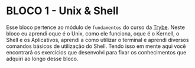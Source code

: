 # BLOCO 1 - Unix & Shell

Esse bloco pertence ao módulo de `fundamentos` do curso da [Trybe](https://www.betrybe.com/).
Neste bloco eu aprendi oque é o Unix, como ele funciona, oque é o Kernell, o Shell e os Aplicativos, aprendi a como utilizar o terminal e aprendi diversos comandos básicos de utilização do Shell.
Tendo isso em mente aqui você encontrará os exercícios que desenvolvi para fixar os conhecimentos que adquiri ao longo desse bloco.
